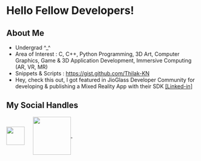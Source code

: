 <h1> Hello Fellow Developers! </h1>
<p align='center'>


</p>


<h2> About Me </h2>




-  Undergrad ^_^  
-  Area of Interest : C, C++, Python Programming, 3D Art, Computer Graphics, Game & 3D Application Development, Immersive Computing (AR, VR, MR)
-  Snippets & Scripts : https://gist.github.com/Thilak-KN 
-  Hey, check this out, I got featured in JioGlass Developer Community for developing & publishing a Mixed Reality App with their SDK <a href="https://www.linkedin.com/posts/jioglass-developers_app-of-the-month-activity-6942811785833914368-P5ir/">[Linked-in]</a>
  
<h2> My Social Handles </h2>
<a href = 'https://www.deviantart.com/blendart'> <img width = '48px' align= 'center' src="https://a.deviantart.net/avatars-big/b/l/blendart.jpg"/></a> &emsp;
<a href= https://www.youtube.com/c/shiitttshow > <img width ='100px' align='center' src ='https://www.gstatic.com/youtube/img/branding/youtubelogo/svg/youtubelogo.svg'> </a> &emsp;
<br>
